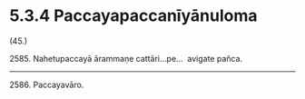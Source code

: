 

# 5.3.4 Paccayapaccanīyānuloma




(45.)

2585\. Nahetupaccayā ārammaṇe cattāri…pe…  avigate pañca.

---

2586\. Paccayavāro.





